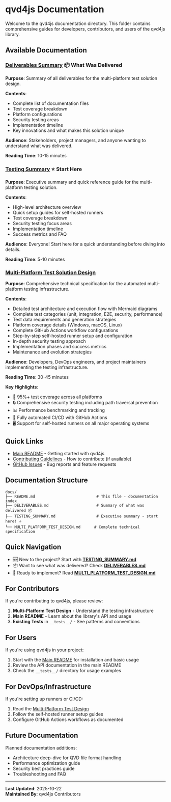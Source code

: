 # qvd4js Documentation

Welcome to the qvd4js documentation directory. This folder contains comprehensive guides for developers, contributors, and users of the qvd4js library.

## Available Documentation

### [Deliverables Summary](./DELIVERABLES.md) 📦 **What Was Delivered**

**Purpose**: Summary of all deliverables for the multi-platform test solution design.

**Contents**:

- Complete list of documentation files
- Test coverage breakdown
- Platform configurations
- Security testing areas
- Implementation timeline
- Key innovations and what makes this solution unique

**Audience**: Stakeholders, project managers, and anyone wanting to understand what was delivered.

**Reading Time**: 10-15 minutes

### [Testing Summary](./TESTING_SUMMARY.md) ⭐ **Start Here**

**Purpose**: Executive summary and quick reference guide for the multi-platform testing solution.

**Contents**:

- High-level architecture overview
- Quick setup guides for self-hosted runners
- Test coverage breakdown
- Security testing focus areas
- Implementation timeline
- Success metrics and FAQ

**Audience**: Everyone! Start here for a quick understanding before diving into details.

**Reading Time**: 5-10 minutes

### [Multi-Platform Test Solution Design](./MULTI_PLATFORM_TEST_DESIGN.md)

**Purpose**: Comprehensive technical specification for the automated multi-platform testing infrastructure.

**Contents**:

- Detailed test architecture and execution flow with Mermaid diagrams
- Complete test categories (unit, integration, E2E, security, performance)
- Test data requirements and generation strategies
- Platform coverage details (Windows, macOS, Linux)
- Complete GitHub Actions workflow configurations
- Step-by-step self-hosted runner setup and configuration
- In-depth security testing approach
- Implementation phases and success metrics
- Maintenance and evolution strategies

**Audience**: Developers, DevOps engineers, and project maintainers implementing the testing infrastructure.

**Reading Time**: 30-45 minutes

**Key Highlights**:

- 🎯 95%+ test coverage across all platforms
- 🔒 Comprehensive security testing including path traversal prevention
- 📊 Performance benchmarking and tracking
- 🤖 Fully automated CI/CD with GitHub Actions
- 🖥️ Support for self-hosted runners on all major operating systems

## Quick Links

- [Main README](../README.md) - Getting started with qvd4js
- [Contributing Guidelines](../CONTRIBUTING.md) - How to contribute (if available)
- [GitHub Issues](https://github.com/mountaindude/qvd4js/issues) - Bug reports and feature requests

## Documentation Structure

```
docs/
├── README.md                           # This file - documentation index
├── DELIVERABLES.md                     # Summary of what was delivered 📦
├── TESTING_SUMMARY.md                  # Executive summary - start here! ⭐
└── MULTI_PLATFORM_TEST_DESIGN.md      # Complete technical specification
```

## Quick Navigation

- 🆕 New to the project? Start with **[TESTING_SUMMARY.md](./TESTING_SUMMARY.md)**
- 📦 Want to see what was delivered? Check **[DELIVERABLES.md](./DELIVERABLES.md)**
- 🔧 Ready to implement? Read **[MULTI_PLATFORM_TEST_DESIGN.md](./MULTI_PLATFORM_TEST_DESIGN.md)**

## For Contributors

If you're contributing to qvd4js, please review:

1. **Multi-Platform Test Design** - Understand the testing infrastructure
2. **Main README** - Learn about the library's API and usage
3. **Existing Tests** in `__tests__/` - See patterns and conventions

## For Users

If you're using qvd4js in your project:

1. Start with the [Main README](../README.md) for installation and basic usage
2. Review the API documentation in the main README
3. Check the `__tests__/` directory for usage examples

## For DevOps/Infrastructure

If you're setting up runners or CI/CD:

1. Read the [Multi-Platform Test Design](./MULTI_PLATFORM_TEST_DESIGN.md)
2. Follow the self-hosted runner setup guides
3. Configure GitHub Actions workflows as documented

## Future Documentation

Planned documentation additions:

- Architecture deep-dive for QVD file format handling
- Performance optimization guide
- Security best practices guide
- Troubleshooting and FAQ

---

**Last Updated**: 2025-10-22  
**Maintained By**: qvd4js Contributors
